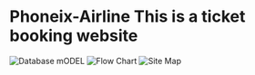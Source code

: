 # Phoneix-Airline This is a ticket booking website
![Database mODEL](https://user-images.githubusercontent.com/75446770/148655599-775ac4c5-d6bd-42cd-898b-3097a6d09c3d.jpeg)
![Flow Chart](https://user-images.githubusercontent.com/75446770/148655600-1327f755-03bb-4d68-abbf-105b9bbbd344.jpg)
![Site Map](https://user-images.githubusercontent.com/75446770/148655602-944aa909-cc68-4051-b9b5-22ae5d611d94.jpg)
